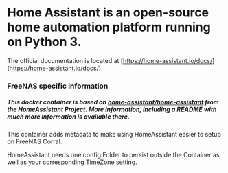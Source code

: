 # Home Assistant is an open-source home automation platform running on Python 3.

The official documentation is located at [https://home-assistant.io/docs/](https://home-assistant.io/docs/)

### FreeNAS specific information

##### This docker container is based on [home-assistant/home-assistant](https://github.com/home-assistant/home-assistant) from the HomeAssistant Project. More information, including a README with much more information is available there.

This container adds metadata to make using HomeAssistant easier to setup on FreeNAS Corral.

HomeAssistant needs one config Folder to persist outside the Container as well as your corresponding TimeZone setting.
